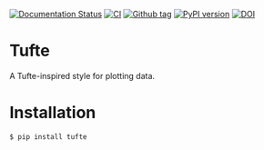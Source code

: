 [![Documentation Status](https://readthedocs.org/projects/tufte/badge/?version=latest)](https://tufte.readthedocs.io/en/latest/?badge=latest)
[![CI](https://github.com/hsteinshiromoto/tufte/actions/workflows/ci.yml/badge.svg)](https://github.com/hsteinshiromoto/tufte/actions/workflows/ci.yml)
[![Github tag](https://badgen.net/github/tag/hsteinshiromoto/tufte)](https://github.com/hsteinshiromoto/tufte/tags/)
[![PyPI version](https://badge.fury.io/py/tufte.svg)](https://badge.fury.io/py/tufte)
[![DOI](https://zenodo.org/badge/130211437.svg)](https://zenodo.org/badge/latestdoi/130211437)

# Tufte

A Tufte-inspired style for plotting data.

# Installation

`$ pip install tufte`